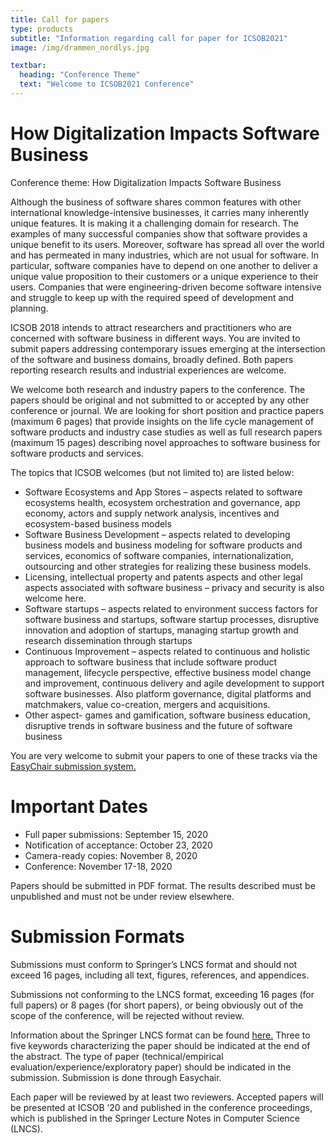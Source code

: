 ```yaml
---
title: Call for papers
type: products
subtitle: "Information regarding call for paper for ICSOB2021"
image: /img/drammen_nordlys.jpg

textbar:
  heading: "Conference Theme"
  text: "Welcome to ICSOB2021 Conference"
---
```


# How Digitalization Impacts Software Business
Conference theme: How Digitalization Impacts Software Business

Although the business of software shares common features with other international knowledge-intensive businesses, it carries many inherently unique features. It is making it a challenging domain for research. The examples of many successful companies show that software provides a unique benefit to its users. Moreover, software has spread all over the world and has permeated in many industries, which are not usual for software. In particular, software companies have to depend on one another to deliver a unique value proposition to their customers or a unique experience to their users. Companies that were engineering-driven become software intensive and struggle to keep up with the required speed of development and planning.

ICSOB 2018 intends to attract researchers and practitioners who are concerned with software business in different ways. You are invited to submit papers addressing contemporary issues emerging at the intersection of the software and business domains, broadly defined. Both papers reporting research results and industrial experiences are welcome.

We welcome both research and industry papers to the conference. The papers should be original and not submitted to or accepted by any other conference or journal. We are looking for short position and practice papers (maximum 6 pages) that provide insights on the life cycle management of software products and industry case studies as well as full research papers (maximum 15 pages) describing novel approaches to software business for software products and services.

The topics that ICSOB welcomes (but not limited to) are listed below:

* Software Ecosystems and App Stores – aspects related to software ecosystems health, ecosystem orchestration and governance, app economy, actors and supply network analysis, incentives and ecosystem-based business models
* Software Business Development – aspects related to developing business models and business modeling for software products and services, economics of software companies, internationalization, outsourcing and other strategies for realizing these business models.
* Licensing, intellectual property and patents aspects and other legal aspects associated with software business – privacy and security is also welcome here.
* Software startups – aspects related to environment success factors for software business and startups, software startup processes, disruptive innovation and adoption of startups, managing startup growth and research dissemination through startups
* Continuous Improvement – aspects related to continuous and holistic approach to software business that include software product management, lifecycle perspective, effective business model change and improvement, continuous delivery and agile development to support software businesses. Also platform governance, digital platforms and matchmakers, value co-creation, mergers and acquisitions.
* Other aspect- games and gamification, software business education, disruptive trends in software business and the future of software business

You are very welcome to submit your papers to one of these tracks via the [EasyChair submission system.](https://easychair.org/conferences/?conf=icsob2018)

# Important Dates

* Full paper submissions: September 15, 2020
* Notification of acceptance: October 23, 2020
* Camera-ready copies: November 8, 2020
* Conference: November 17-18, 2020

Papers should be submitted in PDF format. The results described must be unpublished and must not be under review elsewhere.

# Submission Formats

Submissions must conform to Springer’s LNCS format and should not exceed 16 pages, including all text, figures, references, and appendices.

Submissions not conforming to the LNCS format, exceeding 16 pages (for full papers) or 8 pages (for short papers), or being obviously out of the scope of the conference, will be rejected without review.

Information about the Springer LNCS format can be found [here.](http://www.springer.com/gp/computer-science/lncs/conference-proceedings-guidelines) Three to five keywords characterizing the paper should be indicated at the end of the abstract. The type of paper (technical/empirical evaluation/experience/exploratory paper) should be indicated in the submission. Submission is done through Easychair.

Each paper will be reviewed by at least two reviewers. Accepted papers will be presented at ICSOB ’20 and published in the conference proceedings, which is published in the Springer Lecture Notes in Computer Science (LNCS).